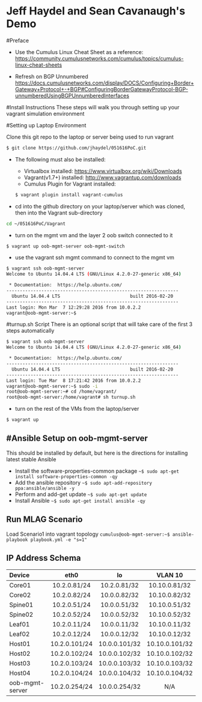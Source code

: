 Jeff Haydel and Sean Cavanaugh's Demo
===================
#Preface
- Use the Cumulus Linux Cheat Sheet as a reference:
https://community.cumulusnetworks.com/cumulus/topics/cumulus-linux-cheat-sheets

- Refresh on BGP Unnumbered
https://docs.cumulusnetworks.com/display/DOCS/Configuring+Border+Gateway+Protocol+-+BGP#ConfiguringBorderGatewayProtocol-BGP-unnumberedUsingBGPUnnumberedInterfaces

#Install Instructions
These steps will walk you through setting up your vagrant simulation environment 

#Setting up Laptop Environment

Clone this git repo to the laptop or server being used to run vagrant
```bash
$ git clone https://github.com/jhaydel/051616PoC.git
```
- The following must also be installed:
    - Virtualbox installed: https://www.virtualbox.org/wiki/Downloads 
    - Vagrant(v1.7+) installed: http://www.vagrantup.com/downloads 
    - Cumulus Plugin for Vagrant installed: 
    ```bash
    $ vagrant plugin install vagrant-cumulus 
    ```

- cd into the github directory on your laptop/server which was cloned, then into the Vagrant sub-directory
```bash
cd ~/051616PoC/Vagrant
```

- turn on the mgmt vm and the layer 2 oob switch connected to it
```bash
$ vagrant up oob-mgmt-server oob-mgmt-switch
```

- use the vagrant ssh mgmt command to connect to the mgmt vm
```bash
$ vagrant ssh oob-mgmt-server
Welcome to Ubuntu 14.04.4 LTS (GNU/Linux 4.2.0-27-generic x86_64)

 * Documentation:  https://help.ubuntu.com/
----------------------------------------------------------------
  Ubuntu 14.04.4 LTS                          built 2016-02-20
----------------------------------------------------------------
Last login: Mon Mar  7 12:29:28 2016 from 10.0.2.2
vagrant@oob-mgmt-server:~$
```
#turnup.sh  Script
There is an optional script that will take care of the first 3 steps automatically
```bash
$ vagrant ssh oob-mgmt-server
Welcome to Ubuntu 14.04.4 LTS (GNU/Linux 4.2.0-27-generic x86_64)

 * Documentation:  https://help.ubuntu.com/
----------------------------------------------------------------
  Ubuntu 14.04.4 LTS                          built 2016-02-20
----------------------------------------------------------------
Last login: Tue Mar  8 17:21:42 2016 from 10.0.2.2
vagrant@oob-mgmt-server:~$ sudo -i
root@oob-mgmt-server:~# cd /home/vagrant/
root@oob-mgmt-server:/home/vagrant# sh turnup.sh
```

- turn on the rest of the VMs from the laptop/server
```bash
$ vagrant up 
```

#Ansible Setup on oob-mgmt-server
------
This should be installed by default, but here is the directions for installing latest stable Ansible
- Install the software-properties-common package
```~$ sudo apt-get install software-properties-common -qy```
- Add the ansible repository 
```~$ sudo apt-add-repository ppa:ansible/ansible -y```
- Perform and add-get update
```~$ sudo apt-get update```
- Install Ansible
```~$ sudo apt-get install ansible -qy```

Run MLAG Scenario 
------
Load Scenario1 into vagrant topology
```cumulus@oob-mgmt-server:~$ ansible-playbook playbook.yml -e "s=1"```

IP Address Schema
------
| Device|eth0|lo|VLAN 10|
| :--------------- | :-------------: | :-------------: | :-------------: |
| Core01 | 10.2.0.81/24 | 10.2.0.81/32 |10.10.0.81/32 |
| Core02    | 10.2.0.82/24   |  10.0.0.82/32 |10.10.0.82/32 |
| Spine01     | 10.2.0.51/24|  10.0.0.51/32  |10.10.0.51/32  |
| Spine02     | 10.2.0.52/24|  10.0.0.52/32  |10.10.0.52/32  |
| Leaf01     | 10.2.0.11/24    |  10.0.0.11/32 |10.10.0.11/32 |
| Leaf02     | 10.2.0.12/24   |  10.0.0.12/32  |10.10.0.12/32  |
| Host01     | 10.2.0.101/24    |  10.0.0.101/32  |10.10.0.101/32  |
| Host02     | 10.2.0.102/24    |  10.0.0.102/32  |10.10.0.102/32  |
| Host03     | 10.2.0.103/24    |  10.0.0.103/32  |10.10.0.103/32  |
| Host04     | 10.2.0.104/24    |  10.0.0.104/32  |10.10.0.104/32  |
| oob-mgmt-server     | 10.2.0.254/24    |  10.0.0.254/32  | N/A |